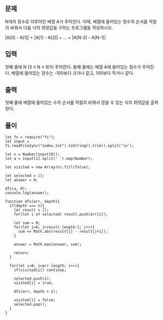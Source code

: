 ## 문제

N개의 정수로 이루어진 배열 A가 주어진다. 이때, 배열에 들어있는 정수의 순서를 적절히 바꿔서 다음 식의 최댓값을 구하는 프로그램을 작성하시오.

|A[0] - A[1]| + |A[1] - A[2]| + ... + |A[N-2] - A[N-1]|

## 입력

첫째 줄에 N (3 ≤ N ≤ 8)이 주어진다. 둘째 줄에는 배열 A에 들어있는 정수가 주어진다. 배열에 들어있는 정수는 -100보다 크거나 같고, 100보다 작거나 같다.

## 출력

첫째 줄에 배열에 들어있는 수의 순서를 적절히 바꿔서 얻을 수 있는 식의 최댓값을 출력한다.

## 풀이

```
let fs = require("fs");
let input = fs.readFileSync("index.txt").toString().trim().split('\n');

let n = Number(input[0]);
let a = input[1].split(' ').map(Number);

let visited = new Array(n).fill(false);

let selected = [];
let answer = 0;

dfs(a, 0);
console.log(answer);

function dfs(arr, depth){
  if(depth === n){
    let result = [];
    for(let i of selected) result.push(arr[i]);

    let sum = 0;
    for(let j=0; j<result.length-1; j++){
      sum += Math.abs(result[j] - result[j+1]);
    }

    answer = Math.max(answer, sum);

    return;
  }

  for(let i=0; i<arr.length; i++){
    if(visited[i]) continue;

    selected.push(i);
    visited[i] = true;

    dfs(arr, depth + 1);

    visited[i] = false;
    selected.pop();
  }
}
```
